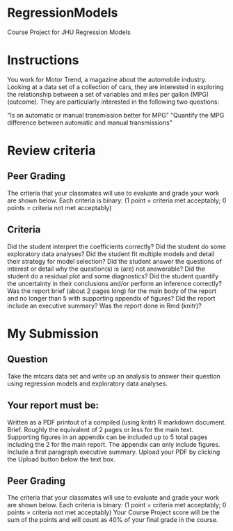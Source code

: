 # RegressionModels
Course Project for JHU Regression Models

# Instructions
You work for Motor Trend, a magazine about the automobile industry. Looking at a data set of a collection of cars, they are interested in exploring the relationship between a set of variables and miles per gallon (MPG) (outcome). They are particularly interested in the following two questions:

“Is an automatic or manual transmission better for MPG”
"Quantify the MPG difference between automatic and manual transmissions"

# Review criteria
## Peer Grading
The criteria that your classmates will use to evaluate and grade your work are shown below.
Each criteria is binary: (1 point = criteria met acceptably; 0 points = criteria not met acceptably)

## Criteria
Did the student interpret the coefficients correctly?
Did the student do some exploratory data analyses?
Did the student fit multiple models and detail their strategy for model selection?
Did the student answer the questions of interest or detail why the question(s) is (are) not answerable?
Did the student do a residual plot and some diagnostics?
Did the student quantify the uncertainty in their conclusions and/or perform an inference correctly?
Was the report brief (about 2 pages long) for the main body of the report and no longer than 5 with supporting appendix of figures?
Did the report include an executive summary?
Was the report done in Rmd (knitr)?

# My Submission
## Question
Take the mtcars data set and write up an analysis to answer their question using regression models and exploratory data analyses.

## Your report must be:
Written as a PDF printout of a compiled (using knitr) R markdown document.
Brief. Roughly the equivalent of 2 pages or less for the main text. Supporting figures in an appendix can be included up to 5 total pages including the 2 for the main report. The appendix can only include figures.
Include a first paragraph executive summary.
Upload your PDF by clicking the Upload button below the text box.

## Peer Grading
The criteria that your classmates will use to evaluate and grade your work are shown below.
Each criteria is binary: (1 point = criteria met acceptably; 0 points = criteria not met acceptably)
Your Course Project score will be the sum of the points and will count as 40% of your final grade in the course.
